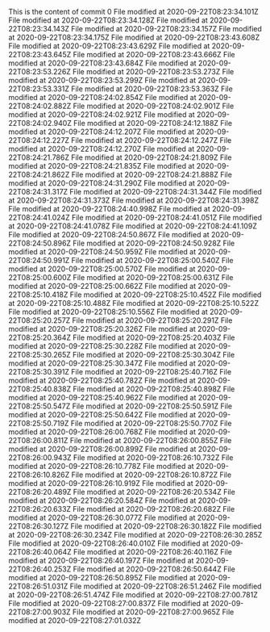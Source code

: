 This is the content of commit 0
File modified at 2020-09-22T08:23:34.101Z
File modified at 2020-09-22T08:23:34.128Z
File modified at 2020-09-22T08:23:34.143Z
File modified at 2020-09-22T08:23:34.157Z
File modified at 2020-09-22T08:23:34.175Z
File modified at 2020-09-22T08:23:43.608Z
File modified at 2020-09-22T08:23:43.629Z
File modified at 2020-09-22T08:23:43.645Z
File modified at 2020-09-22T08:23:43.666Z
File modified at 2020-09-22T08:23:43.684Z
File modified at 2020-09-22T08:23:53.226Z
File modified at 2020-09-22T08:23:53.273Z
File modified at 2020-09-22T08:23:53.299Z
File modified at 2020-09-22T08:23:53.331Z
File modified at 2020-09-22T08:23:53.363Z
File modified at 2020-09-22T08:24:02.854Z
File modified at 2020-09-22T08:24:02.882Z
File modified at 2020-09-22T08:24:02.901Z
File modified at 2020-09-22T08:24:02.921Z
File modified at 2020-09-22T08:24:02.940Z
File modified at 2020-09-22T08:24:12.188Z
File modified at 2020-09-22T08:24:12.207Z
File modified at 2020-09-22T08:24:12.227Z
File modified at 2020-09-22T08:24:12.247Z
File modified at 2020-09-22T08:24:12.270Z
File modified at 2020-09-22T08:24:21.786Z
File modified at 2020-09-22T08:24:21.809Z
File modified at 2020-09-22T08:24:21.835Z
File modified at 2020-09-22T08:24:21.862Z
File modified at 2020-09-22T08:24:21.888Z
File modified at 2020-09-22T08:24:31.290Z
File modified at 2020-09-22T08:24:31.317Z
File modified at 2020-09-22T08:24:31.344Z
File modified at 2020-09-22T08:24:31.373Z
File modified at 2020-09-22T08:24:31.398Z
File modified at 2020-09-22T08:24:40.998Z
File modified at 2020-09-22T08:24:41.024Z
File modified at 2020-09-22T08:24:41.051Z
File modified at 2020-09-22T08:24:41.078Z
File modified at 2020-09-22T08:24:41.109Z
File modified at 2020-09-22T08:24:50.867Z
File modified at 2020-09-22T08:24:50.896Z
File modified at 2020-09-22T08:24:50.928Z
File modified at 2020-09-22T08:24:50.959Z
File modified at 2020-09-22T08:24:50.991Z
File modified at 2020-09-22T08:25:00.540Z
File modified at 2020-09-22T08:25:00.570Z
File modified at 2020-09-22T08:25:00.600Z
File modified at 2020-09-22T08:25:00.631Z
File modified at 2020-09-22T08:25:00.662Z
File modified at 2020-09-22T08:25:10.418Z
File modified at 2020-09-22T08:25:10.452Z
File modified at 2020-09-22T08:25:10.488Z
File modified at 2020-09-22T08:25:10.522Z
File modified at 2020-09-22T08:25:10.556Z
File modified at 2020-09-22T08:25:20.257Z
File modified at 2020-09-22T08:25:20.291Z
File modified at 2020-09-22T08:25:20.326Z
File modified at 2020-09-22T08:25:20.364Z
File modified at 2020-09-22T08:25:20.403Z
File modified at 2020-09-22T08:25:30.228Z
File modified at 2020-09-22T08:25:30.265Z
File modified at 2020-09-22T08:25:30.304Z
File modified at 2020-09-22T08:25:30.347Z
File modified at 2020-09-22T08:25:30.391Z
File modified at 2020-09-22T08:25:40.716Z
File modified at 2020-09-22T08:25:40.782Z
File modified at 2020-09-22T08:25:40.838Z
File modified at 2020-09-22T08:25:40.898Z
File modified at 2020-09-22T08:25:40.962Z
File modified at 2020-09-22T08:25:50.547Z
File modified at 2020-09-22T08:25:50.591Z
File modified at 2020-09-22T08:25:50.642Z
File modified at 2020-09-22T08:25:50.719Z
File modified at 2020-09-22T08:25:50.770Z
File modified at 2020-09-22T08:26:00.768Z
File modified at 2020-09-22T08:26:00.811Z
File modified at 2020-09-22T08:26:00.855Z
File modified at 2020-09-22T08:26:00.899Z
File modified at 2020-09-22T08:26:00.943Z
File modified at 2020-09-22T08:26:10.732Z
File modified at 2020-09-22T08:26:10.778Z
File modified at 2020-09-22T08:26:10.826Z
File modified at 2020-09-22T08:26:10.872Z
File modified at 2020-09-22T08:26:10.919Z
File modified at 2020-09-22T08:26:20.489Z
File modified at 2020-09-22T08:26:20.534Z
File modified at 2020-09-22T08:26:20.584Z
File modified at 2020-09-22T08:26:20.633Z
File modified at 2020-09-22T08:26:20.682Z
File modified at 2020-09-22T08:26:30.077Z
File modified at 2020-09-22T08:26:30.127Z
File modified at 2020-09-22T08:26:30.182Z
File modified at 2020-09-22T08:26:30.234Z
File modified at 2020-09-22T08:26:30.285Z
File modified at 2020-09-22T08:26:40.010Z
File modified at 2020-09-22T08:26:40.064Z
File modified at 2020-09-22T08:26:40.116Z
File modified at 2020-09-22T08:26:40.197Z
File modified at 2020-09-22T08:26:40.253Z
File modified at 2020-09-22T08:26:50.644Z
File modified at 2020-09-22T08:26:50.895Z
File modified at 2020-09-22T08:26:51.031Z
File modified at 2020-09-22T08:26:51.246Z
File modified at 2020-09-22T08:26:51.474Z
File modified at 2020-09-22T08:27:00.781Z
File modified at 2020-09-22T08:27:00.837Z
File modified at 2020-09-22T08:27:00.903Z
File modified at 2020-09-22T08:27:00.965Z
File modified at 2020-09-22T08:27:01.032Z